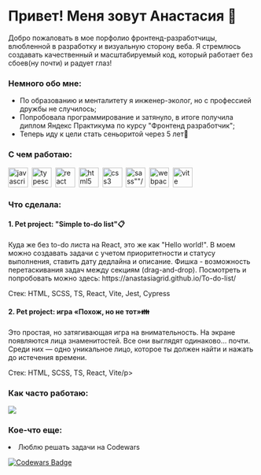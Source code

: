 <div id="header" align="start"> 
<h1>Привет! Меня зовут Анастасия 👻</h1> 
<p>Добро пожаловать в мое порфолио фронтенд-разработчицы, влюбленной в разработку и визуальную сторону веба. Я стремлюсь создавать качественный и масштабируемый код, который работает без сбоев(ну почти) и радует глаз! </p>
</div>
<div>
<h3>Немного обо мне:</h3>
<ul>
<li>По образованию и менталитету я инженер-эколог, но с профессией дружбы не случилось;</li>
<li>Попробовала программирование и затянуло, в итоге получила диплом Яндекс Практикума по курсу "Фронтенд разработчик";</li>
<li>Теперь иду к цели стать сеньоритой через 5 лет🚀</li>
</ul>
</div>
<h3>С чем работаю:</h3>
<div>
<img src="https://cdn.jsdelivr.net/gh/devicons/devicon@latest/icons/javascript/javascript-plain.svg" width="40" height="40" alt="javascript" display="block"/>&nbsp;
<img src="https://cdn.jsdelivr.net/gh/devicons/devicon@latest/icons/typescript/typescript-plain.svg" width="40" height="40" alt="typescript" display="block"/>&nbsp;
<img src="https://cdn.jsdelivr.net/gh/devicons/devicon@latest/icons/react/react-original-wordmark.svg" width="40" height="40" alt="react" display="block"/>&nbsp;
<img src="https://cdn.jsdelivr.net/gh/devicons/devicon@latest/icons/html5/html5-plain.svg" width="40" height="40" alt="html5"/>&nbsp;
<img src="https://cdn.jsdelivr.net/gh/devicons/devicon@latest/icons/css3/css3-plain.svg" width="40" height="40" alt="css3"/>&nbsp;
<img src="https://cdn.jsdelivr.net/gh/devicons/devicon@latest/icons/sass/sass-original.svg" width="40" height="40" alt=sass""/>&nbsp;
<img src="https://cdn.jsdelivr.net/gh/devicons/devicon@latest/icons/webpack/webpack-plain.svg" width="40" height="40" alt="webpack"/>&nbsp;
<img src="https://cdn.jsdelivr.net/gh/devicons/devicon@latest/icons/vitejs/vitejs-plain.svg" width="40" height="40" alt="vite"/>&nbsp;
</div>
<h3>Что сделала:</h3>
<h4>1. Pet project: "Simple to-do list"📋</h4>
<p>Куда же без to-do листа на React, это же как "Hello world!". В моем можно создавать задачи с учетом приоритетности и статусу выполнения, ставить дату дедлайна и описание. Фишка - возможность перетаскивания задач между секциям (drag-and-drop). 
Посмотреть и попробовать можно здесь: https://anastasiagrid.github.io/To-do-list/</p>
<p>Стек: HTML, SCSS, TS, React, Vite, Jest, Cypress</p>

<h4>2. Pet project: игра «Похож, но не тот»👪</h4>
<p>Это простая, но затягивающая игра на внимательность. На экране появляются лица знаменитостей. Все они выглядят одинаково... почти. Среди них — одно уникальное лицо, которое ты должен найти и нажать до истечения времени.</p>
<p>Стек: HTML, SCSS, TS, React, Vite/p>

<h3>Как часто работаю:</h3>

![](http://github-profile-summary-cards.vercel.app/api/cards/stats?username=AnastasiaGrid&theme=react)

<h3>Кое-что еще:</h3>
<li>Люблю решать задачи на Codewars</li>

[![Codewars Badge](https://www.codewars.com/users/AnastasiaGrid/badges/small)](https://www.codewars.com/users/AnastasiaGrid)


